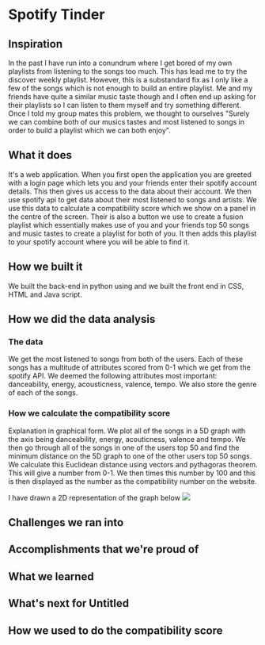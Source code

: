 # Spotify Tinder

## Inspiration
In the past I have run into a conundrum where I get bored of my own playlists from listening to the songs too much. This has lead me to try the discover weekly playlist. However, this is a substandard fix as I only like a few of the songs which is not enough to build an entire playlist. Me and my friends have quite a similar music taste though and I often end up asking for their playlists so I can listen to them myself and try something different. Once I told my group mates this problem, we thought to ourselves "Surely we can combine both of our musics tastes and most listened to songs in order to build a playlist which we can both enjoy".

## What it does
It's a web application. When you first open the application you are greeted with a login page which lets you and your friends enter their spotify account details. This then gives us access to the data about their account. We then use spotify api to get data about their most listened to songs and artists. We use this data to calculate a compatibility score which we show on a panel in the centre of the screen. Their is also a button we use to create a fusion playlist which essentially makes use of you and your friends top 50 songs and music tastes to create a playlist for both of you. It then adds this playlist to your spotify account where you will be able to find it.

## How we built it
We built the back-end in python using and we built the front end in CSS, HTML and Java script. 

## How we did the data analysis

### The data
We get the most listened to songs from both of the users. Each of these songs has a multitude of attributes scored from 0-1 which we get from the spotify API. We deemed the following attributes most important: danceability, energy, acousticness, valence, tempo. We also store the genre of each of the songs.

### How we calculate the compatibility score
Explanation in graphical form. We plot all of the songs in a 5D graph with the axis being danceability, energy, acouticness, valence and tempo. We then go through all of the songs in one of the users top 50 and find the minimum distance on the 5D graph to one of the other users top 50 songs. We calculate this Euclidean distance using vectors and pythagoras theorem. This will give a number from 0-1. We then times this number by 100 and this is then displayed as the number as the compatibility number on the website.

I have drawn a 2D representation of the graph below
![](https://github.com/hja03/TopHackersAndShaggers/blob/main/2d%20representation.PNG)

## Challenges we ran into

## Accomplishments that we're proud of

## What we learned

## What's next for Untitled


## How we used to do the compatibility score

